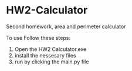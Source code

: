 # HW2-Calculator
Second homework, area and perimeter calculator

To use Follow these steps:
1. Open the HW2 Calculator.exe
2. install the nessesary files
3. run by clicking the main.py file

